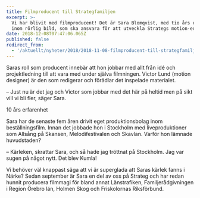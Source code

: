 ```yaml
---
title: Filmproducent till Strategfamiljen
excerpt: >-
  Vi har blivit med filmproducent! Det är Sara Blomqvist, med tio års erfarenhet
  inom rörlig bild, som ska ansvara för att utveckla Strategs motion-erbjudande.
date: 2018-12-08T07:47:06.065Z
published: false
redirect_from:
  - '/aktuellt/nyheter/2018/2018-11-08-filmproducent-till-strategfamiljen.html'
---
```


Saras roll som producent innebär att hon jobbar med allt från idé och projektledning till att vara med under själva filmningen. Victor Lund (motion designer) är den som redigerar och förädlar det inspelade materialet.

– Just nu är det jag och Victor som jobbar med det här på heltid men på sikt vill vi bli fler, säger Sara.

10 års erfarenhet

Sara har de senaste fem åren drivit eget produktionsbolag inom beställningsfilm. Innan det jobbade hon i Stockholm med liveproduktioner som Allsång på Skansen, Melodifestivalen och Skavlan. Varför hon lämnade huvudstaden?

– Kärleken, skrattar Sara, och så hade jag tröttnat på Stockholm. Jag var sugen på något nytt. Det blev Kumla!

Vi behöver väl knappast säga att vi är superglada att Saras kärlek fanns i Närke? Sedan september är Sara en del av oss på Strateg och har redan hunnit producera filmmagi för bland annat Länstrafiken, Familjerådgivningen i Region Örebro län, Holmen Skog och Friskolornas Riksförbund.
